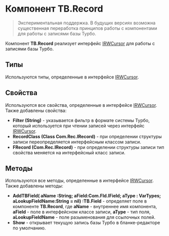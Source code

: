 ﻿# Компонент TB.Record

> Экспериментальная поддержка. В будущих версиях возможна существенная переработка принципов работы с компонентами для работы с записями базы Турбо.

Компонент **TB.Record** реализует интерфейс [IRWCursor](..\IRWCursor.Default "Интерфейс IRWCursor") для работы с записями базы Турбо.

## Типы

Используются типы, определенные в интерфейсе [IRWCursor](..\IRWCursor.Default "Интерфейс IRWCursor").

## Свойства

Используются все свойства, определенные в интерфейсе [IRWCursor](..\IRWCursor.Default "Интерфейс IRWCursor"). Также добавлены свойства:

* **Filter (String)** - указывается фильтр в формате системы Турбо, который используется при чтении записей через интерфейс [IRWCursor](..\IRWCursor.Default "Интерфейс IRWCursor").
* **RecordClass (Class Com.Rec.IRecord)** - при определении структуры записи переопределяется интерфейсным классом записи.
* **FRecord (Com.Rec.IRecord)** - при определении структуры записи тип свойства меняется на интерфейсный класс записи.
 
## Методы

Используются все методы, определенные в интерфейсе [IRWCursor](..\IRWCursor.Default "Интерфейс IRWCursor"). Также добавлены методы:

* **AddTBField( aName :String; aField:Com.Fld.IField; aType : VarTypes; aLookupFieldName:String = nil) :TB.Field** - определяет поле в компоненте **TB.Record**, где **aName** - внутреннее имя компонента, **aField** - поле в интерфейсном классе записи, **aType** - тип поля, **aLookupFieldName** - поле разыменования для ссылочных полей.
* **Show** - открывает текущую запись базы Турбо в бланке-редакторе по умолчанию.
